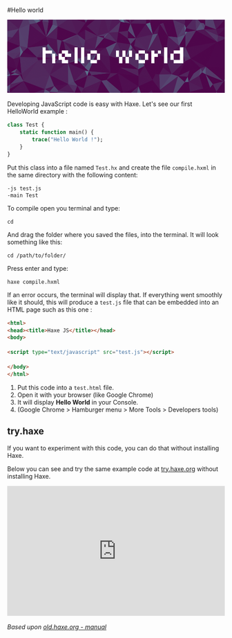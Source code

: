 #Hello world

![](../img/helloworld.png)

Developing JavaScript code is easy with Haxe. Let's see our first HelloWorld example :

```haxe
class Test {
	static function main() {
		trace("Hello World !");
	}
}
```

Put this class into a file named `Test.hx` and create the file `compile.hxml` in the same directory with the following content:

```
-js test.js
-main Test
```

To compile open you terminal and type:

	cd

And drag the folder where you saved the files, into the terminal.
It will look something like this:

	cd /path/to/folder/

Press enter and type:

	haxe compile.hxml

If an error occurs, the terminal will display that.
If everything went smoothly like it should, this will produce a `test.js` file that can be embedded into an HTML page such as this one :

```html
<html>
<head><title>Haxe JS</title></head>
<body>

<script type="text/javascript" src="test.js"></script>

</body>
</html>
```

1. Put this code into a `test.html` file.
2. Open it with your browser (like Google Chrome)
3. It will display **Hello World** in your Console.
4. (Google Chrome > Hamburger menu > More Tools > Developers tools)


## try.haxe

If you want to experiment with this code, you can do that without installing Haxe.

Below you can see and try the same example code at [try.haxe.org](https://try.haxe.org/) without installing Haxe.

<iframe src="https://try.haxe.org/embed/197E1" width="100%" height="300" frameborder="no" allowfullscreen>
	<a href="https://try.haxe.org/#197E1">Try Haxe !</a>
</iframe>


*Based upon [old.haxe.org - manual](http://old.haxe.org/doc/start/js)*
